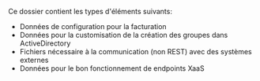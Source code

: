 Ce dossier contient les types d'éléments suivants: 
- Données de configuration pour la facturation
- Données pour la customisation de la création des groupes dans ActiveDirectory
- Fichiers nécessaire à la communication (non REST) avec des systèmes externes
- Données pour le bon fonctionnement de endpoints XaaS
